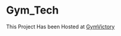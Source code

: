 # Gym_Tech

This Project Has been Hosted at [GymVictory](https://gymvictory.netlify.app/index.html)
